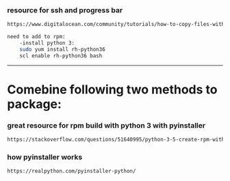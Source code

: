 ### resource for ssh and progress bar
```bash
https://www.digitalocean.com/community/tutorials/how-to-copy-files-with-rsync-over-ssh
```
```bash
need to add to rpm:
    -install python 3:
    sudo yum install rh-python36
    scl enable rh-python36 bash
```

-------------------------------------------

# Comebine following two methods to package:

### great resource for rpm build with python 3 with pyinstaller
```bash
https://stackoverflow.com/questions/51640995/python-3-5-create-rpm-with-pyinstaller-generated-executable
```

### how pyinstaller works
```bash
https://realpython.com/pyinstaller-python/
```